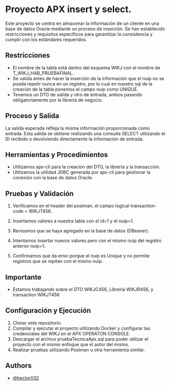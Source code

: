# Proyecto APX insert y select.

Este proyecto se centra en almacenar la información de un cliente en una base de datos Oracle mediante un proceso de inserción. Se han establecido restricciones y requisitos específicos para garantizar la consistencia y cumplir con los estándares requeridos.

## Restricciones

* El nombre de la tabla está dentro del esquema WIKJ con el nombre de T_WIKJ_HAB_PRUEBAFINAL.
* Se valida antes de hacer la inserción de la información que el nuip no se pueda repetir nunca en un registro, por lo cual en nuestro sql de la creación de la tabla ponemos el campo nuip como UNIQUE.
* Tenemos un DTO de salida y otro de entrada, ambos pasando obligatoriamente por la librería de negocio.

## Proceso y Salida

La salida esperada refleja la misma información proporcionada como entrada. Esta salida se obtiene realizando una consulta SELECT utilizando el ID recibido o devolviendo directamente la información de entrada.

## Herramientas y Procedimientos

* Utilizamos apx-cli para la creación del DTO, la librería y la transacción.
* Utilizamos la utilidad JDBC generada por apx-cli para gestionar la conexión con la base de datos Oracle.

## Pruebas y Validación

1. Verificamos en el header del postman, el campo logical-transaction-code = WIKJT456.



2. Insertamos valores a nuestra tabla con el id=1 y el nuip=1.



3. Revisamos que se haya agregado en la base de datos (DBeaver).



4. Intentamos insertar nuevos valores pero con el mismo nuip del registro anterior nuip=1.



5. Confirmamos que da error porque el nuip es Unique y no permite registros que se repitan con el mismo nuip.

## Importante
* Estamos trabajando sobre el DTO WIKJC456,  Libreria WIKJR456, y transaction WIKJT456

## Configuración y Ejecución

1. Clonar este repositorio.
2. Compilar y ejecutar el proyecto utilizando Docker y configurar las credenciales del WIKJ en el APX OPERATON CONSOLE.
3. Descargar el archivo pruebaTecnicaApx.sql para poder utilizar el proyecto con el mismo enfoque que el autor del mismo.
3. Realizar pruebas utilizando Postman u otra herramienta similar.

## Authors

- [@hector032](https://www.github.com/hector032)

